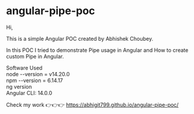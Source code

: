 # angular-pipe-poc
Hi, <br/>

This is a simple Angular POC created by Abhishek Choubey. <br/>

In this POC I tried to demonstrate Pipe usage in Angular and How to create custom Pipe in Angular. <br/>

Software Used <br/>
node --version = v14.20.0 <br/>
npm --version = 6.14.17 <br/>
ng version <br/>
Angular CLI: 14.0.0 <br/>

Check my work 👉👉👉 https://abhigit799.github.io/angular-pipe-poc/

<br/>
